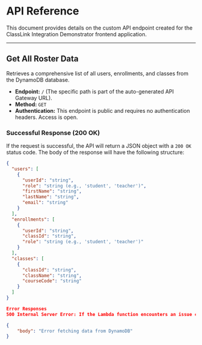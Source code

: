 # API Reference

This document provides details on the custom API endpoint created for the ClassLink Integration Demonstrator frontend application.

---

## Get All Roster Data

Retrieves a comprehensive list of all users, enrollments, and classes from the DynamoDB database.

-   **Endpoint:** `/` (The specific path is part of the auto-generated API Gateway URL).
-   **Method:** `GET`
-   **Authentication:** This endpoint is public and requires no authentication headers. Access is open.

### Successful Response (200 OK)

If the request is successful, the API will return a JSON object with a `200 OK` status code. The body of the response will have the following structure:

```json
{
  "users": [
    {
      "userId": "string",
      "role": "string (e.g., 'student', 'teacher')",
      "firstName": "string",
      "lastName": "string",
      "email": "string"
    }
  ],
  "enrollments": [
    {
      "userId": "string",
      "classId": "string",
      "role": "string (e.g., 'student', 'teacher')"
    }
  ],
  "classes": [
    {
      "classId": "string",
      "className": "string",
      "courseCode": "string"
    }
  ]
}

Error Responses
500 Internal Server Error: If the Lambda function encounters an issue connecting to or reading from DynamoDB, it will return a 500 status code with a generic error message in the body.

{
    "body": "Error fetching data from DynamoDB"
}
